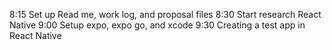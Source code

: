 8:15 Set up Read me, work log, and proposal files
8:30 Start research React Native
9:00 Setup expo, expo go, and xcode
9:30 Creating a test app in React Native